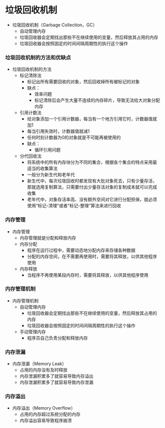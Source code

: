 # 垃圾回收机制

- 垃圾回收机制（Garbage Collection，GC）
  - 自动管理内存
  - 垃圾回收器会定期找出那些不在继续使用的变量，然后释放其占用的内存
  - 垃圾回收器会按照固定的时间间隔周期性的执行这个操作

### 垃圾回收机制的方法和优缺点

- 垃圾回收机制的方法
  - 标记清除法
    - 标记出所有需要回收的对象，然后回收掉所有被标记的对象
    - 缺点：
      - 效率问题
      - 标记清除后会产生大量不连续的内存碎片，导致无法给大对象分配内存
  - 引用计数法
    - 给对象添加一个引用计数器，每当有一个地方引用它时，计数器值就加1
    - 每当引用失效时，计数器值就减1
    - 任何时刻计数器为0的对象就是不可能再被使用的
    - 缺点：
      - 循环引用问题
  - 分代回收法
    - 将系统中的所有内存块分为不同的集合，根据各个集合的特点采用最适当的收集算法
    - 一般分为新生代和老年代
    - 新生代中，每次垃圾回收时都发现有大批对象死去，只有少量存活，那就选用复制算法，只需要付出少量存活对象的复制成本就可以完成收集
    - 老年代中，对象存活率高、没有额外空间对它进行分配担保，就必须使用“标记-清理”或者“标记-整理”算法来进行回收

### 内存管理

- 内存管理
  - 内存管理就是分配和释放内存
  - 内存分配
    - 程序在运行过程中，需要动态地分配内存来存储各种数据
    - 分配的内存空间，在不需要再使用时，需要将其释放，以供其他程序使用
  - 内存释放
    - 当程序不再使用某段内存时，需要将其释放，以供其他程序使用

### 内存管理机制

- 内存管理机制
  - 自动管理内存
    - 垃圾回收器会定期找出那些不在继续使用的变量，然后释放其占用的内存
    - 垃圾回收器会按照固定的时间间隔周期性的执行这个操作
  - 手动管理内存
    - 程序员自己负责分配和释放内存

### 内存泄漏

- 内存泄漏（Memory Leak）
  - 占用的内存没有及时释放
  - 内存泄漏积累多了就容易导致内存溢出
  - 内存泄漏积累多了就容易导致内存泄漏

### 内存溢出

- 内存溢出（Memory Overflow）
  - 占用的内存超过系统分配的内存
  - 内存溢出容易导致程序崩溃